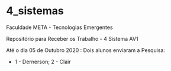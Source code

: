 # 4_sistemas
Faculdade META - Tecnologias Emergentes

Repositório para Receber os Trabalho - 4 Sistema AV1

Até o dia 05 de Outubro 2020 : Dois alunos enviaram a Pesquisa:
-  1 - Dernerson;
   2 - Clair 
